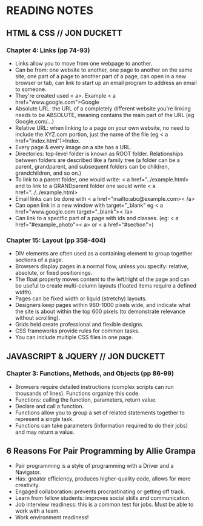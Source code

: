 <!-- From the Duckett HTML book:

Chapter 4: Ch.4 “Links” (pp.74-93)
Chapter 15: “Layout” (pp.358-404)
Note: This layout chapter is BIG. Focus your attention on understanding the core concepts presented on pp.358-364, and look at the code samples on the website that accompanies the textbook. You will have another reading assignment on this chapter, so do not try to digest it all now.

From the Duckett JS book:

Chapter 3 (first part): “Functions, Methods, and Objects” (pp.86-99 ONLY)
Article: “6 Reasons for Pair Programming” -->

<h1> READING NOTES</h1>
  <h2>HTML & CSS // JON DUCKETT</h2>  
    <h3> Chapter 4: Links (pp 74-93)</h3>
      <ul>
      <li>Links allow you to move from one webpage to another.
      <li>Can be from: one website to another, one page to another on the same site, one part of a page to another part of a page, can open in a new browser or tab, can link to start up an email program to address an email to someone.
      <li>They're created used < a>. Example < a href="www.google.com">Google</ a>
      <li>Absolute URL: the URL of a completely different website you're linking needs to be ABSOLUTE, meaning contains the main part of the URL (eg Google.com/...)
      <li>Relative URL: when linking to a page on your own website, no need to include the XYZ.com portion, just the name of the file (eg < a href="index.html")>Index</ a>. 
      <li>Every page & every image on a site has a URL.
      <li>Directories: top-level folder is known as ROOT folder. Relationships between folders are described like a family tree (a folder can be a parent, grandparent, and subsequent folders can be children, grandchildren, and so on.)
      <li>To link to a parent folder, one would write: < a href="../example.html> and to link to a GRANDparent folder one would write < a href="../../example.html>
      <li>Email links can be done with < a href="mailto:abc@example.com>< /a>
      <li>Can open link in a new window with target="_blank" eg < a href="www.google.com target="_blank">< /a>
      <li> Can link to a specific part of a page with ids and classes. (eg: < a href="#example_photo">< a> or < a href="#section">)
      </ul>

<h3> Chapter 15: Layout (pp 358-404)</h3>
      <ul>
      <li>DIV elements are often used as a containing element to group together sections of a page. 
      <li>Browsers display pages in a normal flow, unless you specify: relative, absolute, or fixed positionings. 
      <li>The float property moves content to the left/right of the page and can be useful to create multi-column layouts (floated items require a defined width).
      <li> Pages can be fixed width or liquid (stretchy) layouts. 
      <li> Designers keep pages within 960-1000 pixels wide, and indicate what the site is about within the top 600 pixels (to demonstrate relevance without scrolling).
      <li> Grids held create professional and flexible designs.
      <li> CSS frameworks provide rules for common tasks. 
      <li> You can include multiple CSS files in one page.
      </ul>

  <h2>JAVASCRIPT & JQUERY // JON DUCKETT</h2>  
    <h3> Chapter 3: Functions, Methods, and Objects (pp 86-99)</h3>
      <ul>
      <li>Browsers require detailed instructions (complex scripts can run thousands of lines). Functions organize this code.
      <li>Functions: calling the function, parameters, return value.
      <li>Declare and call a function.
      <li>Functions allow you to group a set of related statements together to represent a single task.
      <li>Functions can take parameters (information required to do their jobs) and may return a value.
      </ul>

  <h2>6 Reasons For Pair Programming by Allie Grampa</h2>  
      <ul>
      <li>Pair programming is a style of programming with a Driver and a Navigator. 
      <li> Has: greater efficiency, produces higher-quality code, allows for more creativity. 
      <li> Engaged collaboration: prevents procrastinating or getting off track.
      <li> Learn from fellow students: improves social skills and communication.
      <li> Job interview readiness: this is a common test for jobs. Must be able to work with a team.
      <li> Work environment readiness!
      </ul>